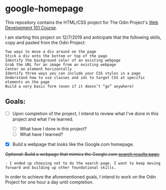 # google-homepage

This repository contains the HTML/CSS project for The Odin Project's [Web Development 101 Course](https://www.theodinproject.com/courses/web-development-101/lessons/html-css?ref=lnav).

I am starting this project on 12/7/2019 and anticipate that the following skills, copy and pasted from the Odin Project:

``` 
Two ways to move a div around on the page
Stick a div onto the bottom or top of the page
Identify the background color of an existing webpage
Grab the URL for an image from an existing webpage
Center an element horizontally
Identify three ways you can include your CSS styles in a page
Understand how to use classes and ids to target CSS at specific elements on the page
Build a very basic form (even if it doesn’t “go” anywhere)
```

## Goals:

* [ ] Upon completion of the project, I intend to review what I've done in this project and what I've learned.

  + [ ] What have I done in this project?
  + [ ] What have I learned?

* [x] Build a webpage that _looks_ like the Google.com homepage.

~~Optional: Build a webpage that mimics the Google.com [search results page](https://www.google.com/search?q=build+this+webpage).~~ 

    - I ended up choosing not to do the search page. I want to keep moving forward and building up other foundational skills. 

In order to achieve the aforementioned goals, I intend to work on the Odin Project for one hour a day until completion.

